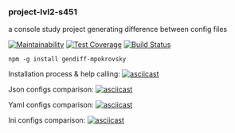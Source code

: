 ### project-lvl2-s451
a console study project generating difference between config files

[![Maintainability](https://api.codeclimate.com/v1/badges/35043c9ecb78143593e9/maintainability)](https://codeclimate.com/github/mpokrovsky/project-lvl2-s451/maintainability)
[![Test Coverage](https://api.codeclimate.com/v1/badges/35043c9ecb78143593e9/test_coverage)](https://codeclimate.com/github/mpokrovsky/project-lvl2-s451/test_coverage)
[![Build Status](https://travis-ci.org/mpokrovsky/project-lvl2-s451.svg?branch=master)](https://travis-ci.org/mpokrovsky/project-lvl2-s451)

`npm -g install gendiff-mpokrovsky`

Installation process & help calling:
[![asciicast](https://asciinema.org/a/236334.png)](https://asciinema.org/a/236334)

Json configs comparison:
[![asciicast](https://asciinema.org/a/236755.png)](https://asciinema.org/a/236755)

Yaml configs comparison:
[![asciicast](https://asciinema.org/a/237041.png)](https://asciinema.org/a/237041)

Ini configs comparison:
[![asciicast](https://asciinema.org/a/237291.png)](https://asciinema.org/a/237291)
